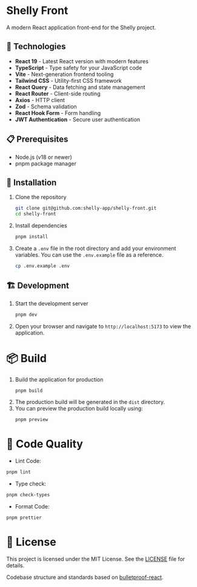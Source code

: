 # Shelly Front

A modern React application front-end for the Shelly project.

## 🚀 Technologies

- **React 19** - Latest React version with modern features
- **TypeScript** - Type safety for your JavaScript code
- **Vite** - Next-generation frontend tooling
- **Tailwind CSS** - Utility-first CSS framework
- **React Query** - Data fetching and state management
- **React Router** - Client-side routing
- **Axios** - HTTP client
- **Zod** - Schema validation
- **React Hook Form** - Form handling
- **JWT Authentication** - Secure user authentication

## 📋 Prerequisites

- Node.js (v18 or newer)
- pnpm package manager

## 🔧 Installation

1. Clone the repository

   ```bash
   git clone git@github.com:shelly-app/shelly-front.git
   cd shelly-front
   ```

2. Install dependencies
   ```bash
   pnpm install
   ```
3. Create a `.env` file in the root directory and add your environment variables. You can use the `.env.example` file as a reference.
   ```bash
   cp .env.example .env
   ```

## 🏗️ Development

1. Start the development server
   ```bash
   pnpm dev
   ```
2. Open your browser and navigate to `http://localhost:5173` to view the application.

# 📦 Build

1. Build the application for production
   ```bash
   pnpm build
   ```
2. The production build will be generated in the `dist` directory.
3. You can preview the production build locally using:
   ```bash
   pnpm preview
   ```

# 💅 Code Quality

- Lint Code:

```bash
pnpm lint
```

- Type check:

```bash
pnpm check-types
```

- Format Code:

```bash
pnpm prettier
```

# 📝 License

This project is licensed under the MIT License. See the [LICENSE](LICENSE) file for details.

Codebase structure and standards based on [bulletproof-react](https://github.com/alan2207/bulletproof-react/tree/master).
